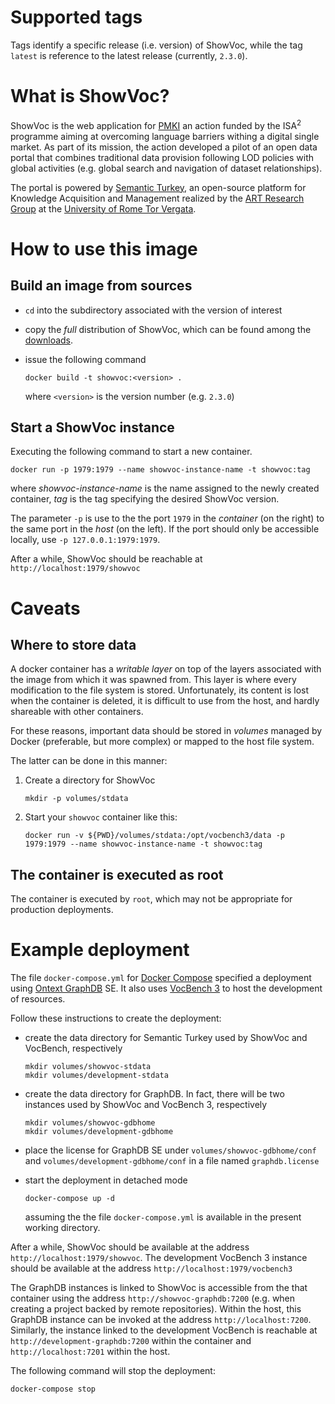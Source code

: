 Supported tags
==============

Tags identify a specific release (i.e. version) of ShowVoc, while the tag `latest` is reference to the latest release (currently, `2.3.0`).

What is ShowVoc?
=============

ShowVoc is the web application for [PMKI](https://ec.europa.eu/isa2/actions/overcoming-language-barriers_en) an action funded by the ISA<sup>2</sup> programme aiming at overcoming language barriers withing
a digital single market. As part of its mission, the action developed a pilot of an open data portal that combines traditional data provision following LOD policies with global activities (e.g. global search and navigation of dataset relationships).

The portal is powered by [Semantic Turkey](http://semanticturkey.uniroma2.it/), an open-source platform for Knowledge Acquisition and Management realized by the [ART Research Group](http://art.uniroma2.it/) at the [University of Rome Tor Vergata](http://www.uniroma2.it/).

How to use this image
=====================

Build an image from sources
---------------------------

* `cd` into the subdirectory associated with the version of interest
* copy the *full* distribution of ShowVoc, which can be found among the [downloads](https://bitbucket.org/art-uniroma2/showvoc/downloads/).
* issue the following command

  `docker build -t showvoc:<version> .`

  where `<version>` is the version number (e.g. `2.3.0`)

Start a ShowVoc instance
---------------------

Executing the following command to start a new container.

`docker run -p 1979:1979 --name showvoc-instance-name -t showvoc:tag`

where *showvoc-instance-name* is the name assigned to the newly created container, *tag* is the tag specifying the desired ShowVoc version.

The parameter `-p` is use to the the port `1979` in the *container* (on the right) to the
same port in the *host* (on the left). If the port should only be accessible locally, use `-p 127.0.0.1:1979:1979`.

After a while, ShowVoc should be reachable at `http://localhost:1979/showvoc` 

Caveats
=======

Where to store data
-------------------

A docker container has a *writable layer* on top of the layers associated with the image from which it was spawned from. This layer is where every modification to the file system is stored. Unfortunately, its content is lost when the container is deleted, it is difficult to use from the host, and hardly shareable with other containers.

For these reasons, important data should be stored in *volumes* managed by Docker (preferable, but more complex) or mapped to the host file system.

The latter can be done in this manner:

1. Create a directory for ShowVoc

   `mkdir -p volumes/stdata`

2. Start your `showvoc` container like this:

   `docker run -v ${PWD}/volumes/stdata:/opt/vocbench3/data -p 1979:1979 --name showvoc-instance-name -t showvoc:tag`

The container is executed as root
---------------------------------

The container is executed by `root`, which may not be appropriate for production deployments.


Example deployment
==================

The file `docker-compose.yml` for [Docker Compose](https://docs.docker.com/compose/) specified a deployment using [Ontext GraphDB](http://graphdb.ontotext.com/) SE. It also uses [VocBench 3](http://vocbench.uniroma2.it/) to host the development of resources.

Follow these instructions to create the deployment:
 * create the data directory for Semantic Turkey used by ShowVoc and VocBench, respectively
   
   ```
   mkdir volumes/showvoc-stdata
   mkdir volumes/development-stdata
   ```
 * create the data directory for GraphDB. In fact, there will be two instances used by
   ShowVoc and VocBench 3, respectively
   
   ```
   mkdir volumes/showvoc-gdbhome
   mkdir volumes/development-gdbhome
   ```

* place the license for GraphDB SE under `volumes/showvoc-gdbhome/conf` and `volumes/development-gdbhome/conf` in a file named `graphdb.license`

* start the deployment in detached mode

  `docker-compose up -d`

  assuming the the file `docker-compose.yml` is available in the present working directory.

After a while, ShowVoc should be available at the address `http://localhost:1979/showvoc`. The development VocBench 3 instance should be available at the address `http://localhost:1979/vocbench3`

The GraphDB instances is linked to ShowVoc is accessible from the that container using the address `http://showvoc-graphdb:7200` (e.g. when creating a project backed by remote repositories). Within the host, this GraphDB instance can be invoked at the address `http://localhost:7200`.
Similarly, the instance linked to the development VocBench is reachable at `http://development-graphdb:7200` within the container and `http://localhost:7201` within the host.

The following command will stop the deployment:

`docker-compose stop`
